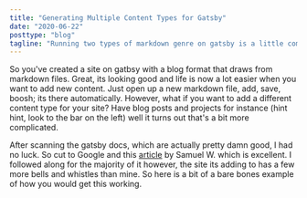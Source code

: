 ```yaml
---
title: "Generating Multiple Content Types for Gatsby"
date: "2020-06-22"
posttype: "blog"
tagline: "Running two types of markdown genre on gatsby is a little complicated..."
---
```


So you've created a site on gatbsy with a blog format that draws from markdown files.
Great, its looking good and life is now a lot easier when you want to add new content. Just
open up a new markdown file, add, save, boosh; its there automatically. However, what if you want to add a different content type for your site? Have blog posts and projects for instance (hint hint, look to the bar on the left) well it turns out that's a bit more complicated.

After scanning the gatsby docs, which are actually pretty damn good, I had no luck. So cut to Google and this [article](https://desktopofsamuel.com/gatsby-website-with-multiple-post-types) by Samuel W. which is excellent. I followed along for the majority of it however, the site its adding to has a few more bells and whistles than mine. So here is a bit of a bare bones example of how you would get this working.
